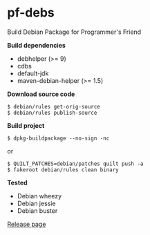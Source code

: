 # pf-debs
Build Debian Package for Programmer's Friend

**Build dependencies**

- debhelper (>= 9)
- cdbs
- default-jdk
- maven-debian-helper (>= 1.5)

**Download source code**

```
$ debian/rules get-orig-source
$ debian/rules publish-source
```

**Build project**

```
$ dpkg-buildpackage --no-sign -nc
```
or
```
$ QUILT_PATCHES=debian/patches quilt push -a
$ fakeroot debian/rules clean binary
```

**Tested**

- Debian wheezy
- Debian jessie
- Debian buster

[Release page](https://github.com/yadickson/pf-debs/releases)

